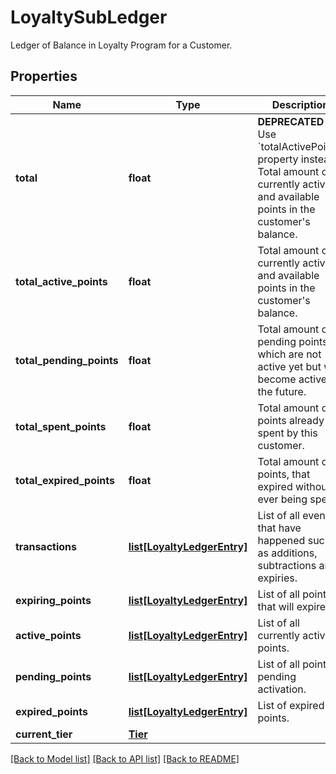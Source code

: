 # LoyaltySubLedger

Ledger of Balance in Loyalty Program for a Customer.
## Properties
Name | Type | Description | Notes
------------ | ------------- | ------------- | -------------
**total** | **float** | **DEPRECATED** Use &#x60;totalActivePoints&#x60; property instead. Total amount of currently active and available points in the customer&#39;s balance.  | 
**total_active_points** | **float** | Total amount of currently active and available points in the customer&#39;s balance. | 
**total_pending_points** | **float** | Total amount of pending points, which are not active yet but will become active in the future. | 
**total_spent_points** | **float** | Total amount of points already spent by this customer. | 
**total_expired_points** | **float** | Total amount of points, that expired without ever being spent. | 
**transactions** | [**list[LoyaltyLedgerEntry]**](LoyaltyLedgerEntry.md) | List of all events that have happened such as additions, subtractions and expiries. | [optional] 
**expiring_points** | [**list[LoyaltyLedgerEntry]**](LoyaltyLedgerEntry.md) | List of all points that will expire. | [optional] 
**active_points** | [**list[LoyaltyLedgerEntry]**](LoyaltyLedgerEntry.md) | List of all currently active points. | [optional] 
**pending_points** | [**list[LoyaltyLedgerEntry]**](LoyaltyLedgerEntry.md) | List of all points pending activation. | [optional] 
**expired_points** | [**list[LoyaltyLedgerEntry]**](LoyaltyLedgerEntry.md) | List of expired points. | [optional] 
**current_tier** | [**Tier**](Tier.md) |  | [optional] 

[[Back to Model list]](../README.md#documentation-for-models) [[Back to API list]](../README.md#documentation-for-api-endpoints) [[Back to README]](../README.md)


